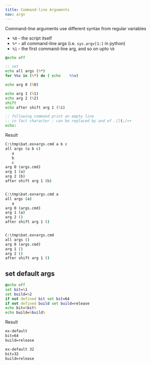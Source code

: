 ```yaml
---
title: Command-line Arguments
nav: argv
---
```


Command-line arguments use different syntax from regular variables

* ``%0`` - the script itself
* ``%*`` - all command-line args (i.e. ``sys.argv[1:]`` in python)
* ``%1`` - the first command-line arg, and so on upto ``%9``

```cmd
@echo off

:: set
echo all args (%*)
for %%x in (%*) do ( echo    %%x)

echo arg 0 (%0)

echo arg 1 (%1)
echo arg 2 (%2)
shift
echo after shift arg 1 (%1)

:: following command print an empty line
:: in fact character : can be replaced by and of .[](;/=+
echo:

```

Result
```cmd
C:\tmp\bat.ex>args.cmd a b c
all args (a b c)
   a
   b
   c
arg 0 (args.cmd)
arg 1 (a)
arg 2 (b)
after shift arg 1 (b)


C:\tmp\bat.ex>args.cmd a
all args (a)
   a
arg 0 (args.cmd)
arg 1 (a)
arg 2 ()
after shift arg 1 ()


C:\tmp\bat.ex>args.cmd
all args ()
arg 0 (args.cmd)
arg 1 ()
arg 2 ()
after shift arg 1 ()


```

## set default args

```cmd
@echo off
set bit=%1
set build=%2
if not defined bit set bit=64
if not defined build set build=release
echo bit=%bit%
echo build=%build%
```
Result
```cmd
ex-default
bit=64
build=release

ex-default 32
bit=32
build=release

```
